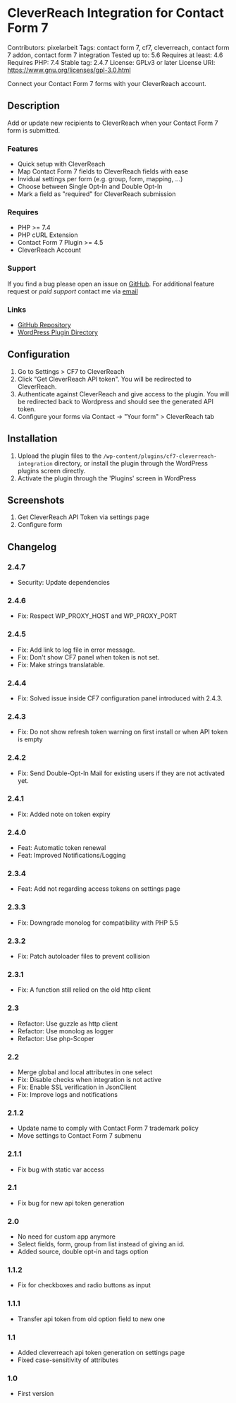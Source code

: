 # CleverReach Integration for Contact Form 7

Contributors: pixelarbeit
Tags: contact form 7, cf7, cleverreach, contact form 7 addon, contact form 7 integration
Tested up to: 5.6
Requires at least: 4.6
Requires PHP: 7.4
Stable tag: 2.4.7
License: GPLv3 or later
License URI: https://www.gnu.org/licenses/gpl-3.0.html

Connect your Contact Form 7 forms with your CleverReach account.
## Description

Add or update new recipients to CleverReach when your Contact Form 7 form is submitted.

### Features

* Quick setup with CleverReach
* Map Contact Form 7 fields to CleverReach fields with ease
* Invidual settings per form (e.g. group, form, mapping, ...)
* Choose between Single Opt-In and Double Opt-In
* Mark a field as "required" for CleverReach submission

### Requires

* PHP >= 7.4
* PHP cURL Extension
* Contact Form 7 Plugin >= 4.5
* CleverReach Account

### Support

If you find a bug please open an issue on [GitHub](https://github.com/pxlrbt/wordpress-contact-form-7-cleverreach/issues). For additional feature request or _paid support_ contact me via [email](mailto:info@pixelarbeit.de)

### Links
- [GitHub Repository](https://github.com/pxlrbt/wordpress-contact-form-7-cleverreach)
- [WordPress Plugin Directory](https://wordpress.org/plugins/cf7-cleverreach-integration/)

## Configuration

1. Go to Settings > CF7 to CleverReach
1. Click "Get CleverReach API token". You will be redirected to CleverReach.
1. Authenticate against CleverReach and give access to the plugin. You will be redirected back to Wordpress and should see the generated API token.
1. Configure your forms via Contact -> "Your form" > CleverReach tab

## Installation

1. Upload the plugin files to the `/wp-content/plugins/cf7-cleverreach-integration` directory, or install the plugin through the WordPress plugins screen directly.
1. Activate the plugin through the 'Plugins' screen in WordPress

## Screenshots

1. Get CleverReach API Token via settings page
2. Configure form

## Changelog

### 2.4.7
* Security: Update dependencies

### 2.4.6
* Fix: Respect WP_PROXY_HOST and WP_PROXY_PORT

### 2.4.5
* Fix: Add link to log file in error message.
* Fix: Don't show CF7 panel when token is not set.
* Fix: Make strings translatable.
### 2.4.4
* Fix: Solved issue inside CF7 configuration panel introduced with 2.4.3.
### 2.4.3
* Fix: Do not show refresh token warning on first install or when API token is empty

### 2.4.2
* Fix: Send Double-Opt-In Mail for existing users if they are not activated yet.
### 2.4.1
* Fix: Added note on token expiry

### 2.4.0
* Feat: Automatic token renewal
* Feat: Improved Notifications/Logging

### 2.3.4
* Feat: Add not regarding access tokens on settings page

### 2.3.3
* Fix: Downgrade monolog for compatibility with PHP 5.5

### 2.3.2
* Fix: Patch autoloader files to prevent collision

### 2.3.1
* Fix: A function still relied on the old http client

### 2.3
* Refactor: Use guzzle as http client
* Refactor: Use monolog as logger
* Refactor: Use php-Scoper

### 2.2
* Merge global and local attributes in one select
* Fix: Disable checks when integration is not active
* Fix: Enable SSL verification in JsonClient
* Fix: Improve logs and notifications

### 2.1.2
* Update name to comply with Contact Form 7 trademark policy
* Move settings to Contact Form 7 submenu

### 2.1.1
* Fix bug with static var access

### 2.1
* Fix bug for new api token generation

### 2.0
* No need for custom app anymore
* Select fields, form, group from list instead of giving an id.
* Added source, double opt-in and tags option

### 1.1.2
* Fix for checkboxes and radio buttons as input

### 1.1.1
* Transfer api token from old option field to new one

### 1.1
* Added cleverreach api token generation on settings page
* Fixed case-sensitivity of attributes

### 1.0
* First version
